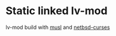 # Static linked lv-mod

lv-mod build with [musl](https://musl.libc.org) and
[netbsd-curses](https://github.com/sabotage-linux/netbsd-curses)
